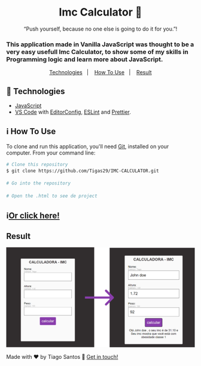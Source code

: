 
<h1 align="center">
Imc Calculator 🔢
</h1>


<p align="center">“Push yourself, because no one else is going to do it for you.”!</blockquote>

<h3> 
  
This application made in Vanilla JavaScript was thought to be a very easy usefull Imc Calculator, 
to show some of my skills in Programming logic and learn more about JavaScript. 



</h3>
  
  
<p align="center">
  <a href="#rocket-technologies">Technologies</a>&nbsp;&nbsp;&nbsp;|&nbsp;&nbsp;&nbsp;
  <a href="#information_source-how-to-use">How To Use</a>&nbsp;&nbsp;&nbsp;|&nbsp;&nbsp;&nbsp;
  <a href="#result">Result</a>
</p>

## :rocket: Technologies

- [JavaScript](https://developer.mozilla.org/pt-BR/docs/Web/JavaScript)
- [VS Code](https://code.visualstudio.com/) with [EditorConfig](https://editorconfig.org/), [ESLint](https://eslint.org/) and [Prettier](https://prettier.io/).

## :information_source: How To Use

To clone and run this application, you'll need [Git](https://git-scm.com), installed on your computer. From your command line:

```bash
# Clone this repository
$ git clone https://github.com/Tigas29/IMC-CALCULATOR.git

# Go into the repository

# Open the .html to see de project


```
## :information_source:[Or click here!](https://imc-calculator-tigas29.vercel.app/)


## Result

<img src="https://github.com/Tigas29/IMC-CALCULATOR/blob/main/assetsReadme/result.png?raw=true" width="800">

Made with ♥ by Tiago Santos :wave: [Get in touch!](https://www.linkedin.com/in/tiagosantos-dev/)
